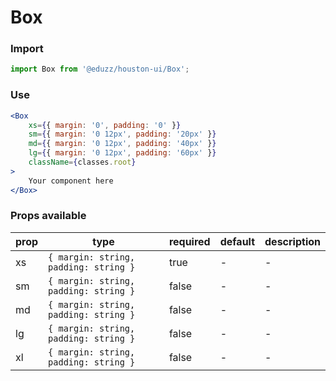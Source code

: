 # Box

### Import

```js
import Box from '@eduzz/houston-ui/Box';
```

### Use

```jsx
<Box
    xs={{ margin: '0', padding: '0' }}
    sm={{ margin: '0 12px', padding: '20px' }}
    md={{ margin: '0 12px', padding: '40px' }}
    lg={{ margin: '0 12px', padding: '60px' }}
    className={classes.root}
>
    Your component here
</Box>
```

### Props available

| prop | type | required | default | description |
| ---- | ---- | -------- | ------- | ----------- |
| xs | `{ margin: string, padding: string }` | true | - | - |
| sm | `{ margin: string, padding: string }` | false | - | - |
| md | `{ margin: string, padding: string }` | false | - | - |
| lg | `{ margin: string, padding: string }` | false | - | - |
| xl | `{ margin: string, padding: string }` | false | - | - |
